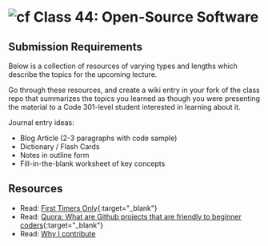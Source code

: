 # ![cf](http://i.imgur.com/7v5ASc8.png) Class 44: Open-Source Software

## Submission Requirements

Below is a collection of resources of varying types and lengths which describe the topics for the upcoming lecture.  

Go through these resources, and create a wiki entry in your fork of the class repo that summarizes the topics you learned as though you were presenting the material to a Code 301-level student interested in learning about it.

Journal entry ideas:
* Blog Article (2-3 paragraphs with code sample)
* Dictionary / Flash Cards
* Notes in outline form
* Fill-in-the-blank worksheet of key concepts
 
## Resources

- Read: [First Timers Only](https://www.firsttimersonly.com/){:target="_blank"}
- Read: [Quora: What are Github projects that are friendly to beginner coders](https://www.quora.com/What-are-GitHub-projects-that-are-friendly-to-beginner-coders){:target="_blank"}
- Read: [Why I contribute](https://www.intopalo.com/blog/2017-11-28-why-i-contribute-to-oss/)